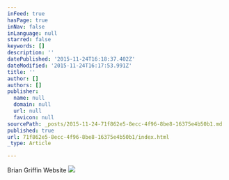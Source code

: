 ```yaml
---
inFeed: true
hasPage: true
inNav: false
inLanguage: null
starred: false
keywords: []
description: ''
datePublished: '2015-11-24T16:18:37.402Z'
dateModified: '2015-11-24T16:17:53.991Z'
title: ''
author: []
authors: []
publisher:
  name: null
  domain: null
  url: null
  favicon: null
sourcePath: _posts/2015-11-24-71f862e5-8ecc-4f96-8be8-16375e4b50b1.md
published: true
url: 71f862e5-8ecc-4f96-8be8-16375e4b50b1/index.html
_type: Article

---
```

Brian Griffin Website
![](https://the-grid-user-content.s3-us-west-2.amazonaws.com/c881a145-e6f2-464b-b76b-5600c500ee83.jpg)